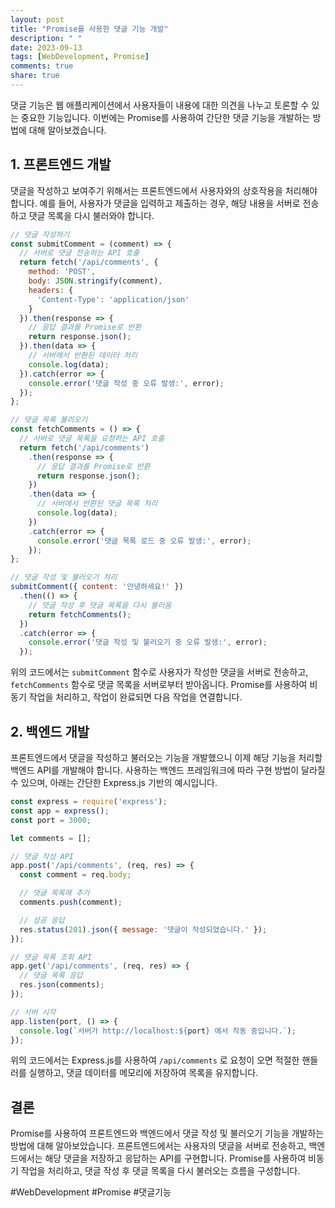```yaml
---
layout: post
title: "Promise를 사용한 댓글 기능 개발"
description: " "
date: 2023-09-13
tags: [WebDevelopment, Promise]
comments: true
share: true
---
```


댓글 기능은 웹 애플리케이션에서 사용자들이 내용에 대한 의견을 나누고 토론할 수 있는 중요한 기능입니다. 이번에는 Promise를 사용하여 간단한 댓글 기능을 개발하는 방법에 대해 알아보겠습니다.

## 1. 프론트엔드 개발

댓글을 작성하고 보여주기 위해서는 프론트엔드에서 사용자와의 상호작용을 처리해야 합니다. 예를 들어, 사용자가 댓글을 입력하고 제출하는 경우, 해당 내용을 서버로 전송하고 댓글 목록을 다시 불러와야 합니다.

```javascript
// 댓글 작성하기
const submitComment = (comment) => {
  // 서버로 댓글 전송하는 API 호출
  return fetch('/api/comments', {
    method: 'POST',
    body: JSON.stringify(comment),
    headers: {
      'Content-Type': 'application/json'
    }
  }).then(response => {
    // 응답 결과를 Promise로 반환
    return response.json();
  }).then(data => {
    // 서버에서 반환된 데이터 처리
    console.log(data);
  }).catch(error => {
    console.error('댓글 작성 중 오류 발생:', error);
  });
};

// 댓글 목록 불러오기
const fetchComments = () => {
  // 서버로 댓글 목록을 요청하는 API 호출
  return fetch('/api/comments')
    .then(response => {
      // 응답 결과를 Promise로 반환
      return response.json();
    })
    .then(data => {
      // 서버에서 반환된 댓글 목록 처리
      console.log(data);
    })
    .catch(error => {
      console.error('댓글 목록 로드 중 오류 발생:', error);
    });
};

// 댓글 작성 및 불러오기 처리
submitComment({ content: '안녕하세요!' })
  .then(() => {
    // 댓글 작성 후 댓글 목록을 다시 불러옴
    return fetchComments();
  })
  .catch(error => {
    console.error('댓글 작성 및 불러오기 중 오류 발생:', error);
  });
```

위의 코드에서는 `submitComment` 함수로 사용자가 작성한 댓글을 서버로 전송하고, `fetchComments` 함수로 댓글 목록을 서버로부터 받아옵니다. Promise를 사용하여 비동기 작업을 처리하고, 작업이 완료되면 다음 작업을 연결합니다.

## 2. 백엔드 개발

프론트엔드에서 댓글을 작성하고 불러오는 기능을 개발했으니 이제 해당 기능을 처리할 백엔드 API를 개발해야 합니다. 사용하는 백엔드 프레임워크에 따라 구현 방법이 달라질 수 있으며, 아래는 간단한 Express.js 기반의 예시입니다.

```javascript
const express = require('express');
const app = express();
const port = 3000;

let comments = [];

// 댓글 작성 API
app.post('/api/comments', (req, res) => {
  const comment = req.body;

  // 댓글 목록에 추가
  comments.push(comment);

  // 성공 응답
  res.status(201).json({ message: '댓글이 작성되었습니다.' });
});

// 댓글 목록 조회 API
app.get('/api/comments', (req, res) => {
  // 댓글 목록 응답
  res.json(comments);
});

// 서버 시작
app.listen(port, () => {
  console.log(`서버가 http://localhost:${port} 에서 작동 중입니다.`);
});
```

위의 코드에서는 Express.js를 사용하여 `/api/comments` 로 요청이 오면 적절한 핸들러를 실행하고, 댓글 데이터를 메모리에 저장하여 목록을 유지합니다.

## 결론

Promise를 사용하여 프론트엔드와 백엔드에서 댓글 작성 및 불러오기 기능을 개발하는 방법에 대해 알아보았습니다. 프론트엔드에서는 사용자의 댓글을 서버로 전송하고, 백엔드에서는 해당 댓글을 저장하고 응답하는 API를 구현합니다. Promise를 사용하여 비동기 작업을 처리하고, 댓글 작성 후 댓글 목록을 다시 불러오는 흐름을 구성합니다.

#WebDevelopment #Promise #댓글기능